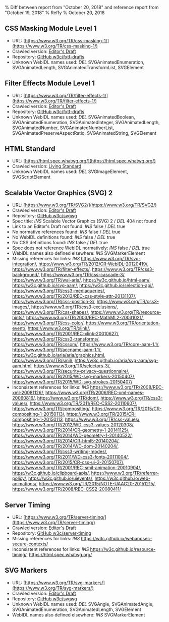 % Diff between report from "October 20, 2018" and reference report from "October 19, 2018"
% Reffy
% October 20, 2018

## CSS Masking Module Level 1

- URL: [https://www.w3.org/TR/css-masking-1/](https://www.w3.org/TR/css-masking-1/)
- Crawled version: [Editor's Draft](https://drafts.fxtf.org/css-masking-1/)
- Repository: [GitHub w3c/fxtf-drafts](https://github.com/w3c/fxtf-drafts)
- Unknown WebIDL names used: *DEL* SVGAnimatedEnumeration, SVGAnimatedLength, SVGAnimatedTransformList, SVGElement


## Filter Effects Module Level 1

- URL: [https://www.w3.org/TR/filter-effects-1/](https://www.w3.org/TR/filter-effects-1/)
- Crawled version: [Editor's Draft](https://drafts.fxtf.org/filter-effects/)
- Repository: [GitHub w3c/fxtf-drafts](https://github.com/w3c/fxtf-drafts)
- Unknown WebIDL names used: *DEL* SVGAnimatedBoolean, SVGAnimatedEnumeration, SVGAnimatedInteger, SVGAnimatedLength, SVGAnimatedNumber, SVGAnimatedNumberList, SVGAnimatedPreserveAspectRatio, SVGAnimatedString, SVGElement


## HTML Standard

- URL: [https://html.spec.whatwg.org/](https://html.spec.whatwg.org/)
- Crawled version: [Living Standard](https://html.spec.whatwg.org/)
- Unknown WebIDL names used: *DEL* SVGImageElement, SVGScriptElement


## Scalable Vector Graphics (SVG) 2

- URL: [https://www.w3.org/TR/SVG2/](https://www.w3.org/TR/SVG2/)
- Crawled version: [Editor's Draft](https://svgwg.org/svg2-draft/)
- Repository: [GitHub w3c/svgwg](https://github.com/w3c/svgwg)
- Spec title: *INS* Scalable Vector Graphics (SVG) 2 / *DEL* 404 not found
- Link to an Editor's Draft not found: *INS* false / *DEL* true
- No normative references found: *INS* false / *DEL* true
- No WebIDL definitions found: *INS* false / *DEL* true
- No CSS definitions found: *INS* false / *DEL* true
- Spec does not reference WebIDL normatively: *INS* false / *DEL* true
- WebIDL names also defined elsewhere: *INS* SVGMarkerElement
- Missing references for links: *INS* https://www.w3.org/TR/svg-integration/, https://www.w3.org/TR/2012/CR-WebIDL-20120419/, https://www.w3.org/TR/filter-effects/, https://www.w3.org/TR/css3-background/, https://www.w3.org/TR/css-cascade-3/, https://www.w3.org/TR/wai-aria/, https://w3c.github.io/html-aam/, https://w3c.github.io/svg-aam/, https://w3c.github.io/selection-api/, https://www.w3.org/TR/css3-mediaqueries/, https://www.w3.org/TR/2013/REC-css-style-attr-20131107/, https://www.w3.org/TR/css-position-3/, https://www.w3.org/TR/css3-images/, https://www.w3.org/TR/css3-exclusions/, https://www.w3.org/TR/css-shapes/, https://www.w3.org/TR/resource-hints/, https://www.w3.org/TR/2003/REC-MathML2-20031021/, https://www.w3.org/TR/css-color/, https://www.w3.org/TR/orientation-event/, https://www.w3.org/TR/xlink/, https://www.w3.org/TR/2001/REC-xlink-20010627/, https://www.w3.org/TR/css3-transforms/, https://www.w3.org/TR/cssom/, https://www.w3.org/TR/core-aam-1.1/, https://www.w3.org/TR/accname-aam-1.1/, https://w3c.github.io/aria/aria/graphics.html, https://www.w3.org/TR/smil/, https://w3c.github.io/aria/svg-aam/svg-aam.html, https://www.w3.org/TR/selectors-3/, https://www.w3.org/TR/security-privacy-questionnaire/, https://www.w3.org/TR/2015/WD-svg-markers-20150407/, https://www.w3.org/TR/2015/WD-svg-strokes-20150407/
- Inconsistent references for links: *INS* https://www.w3.org/TR/2008/REC-xml-20081126/, https://www.w3.org/TR/2006/REC-xml-names-20060816/, https://www.w3.org/TR/dom/, https://www.w3.org/TR/css3-values/, https://www.w3.org/TR/2011/REC-CSS2-20110607/, https://www.w3.org/TR/compositing/, https://www.w3.org/TR/2015/CR-compositing-1-20150113/, https://www.w3.org/TR/2015/CR-compositing-1-20150113, https://www.w3.org/TR/css-values/, https://www.w3.org/TR/2012/WD-css3-values-20120308/, https://www.w3.org/TR/2014/CR-geometry-1-20141125/, https://www.w3.org/TR/2014/WD-geometry-1-20140522/, https://www.w3.org/TR/2014/CR-html5-20140204/, https://www.w3.org/TR/2014/WD-dom-20140204/, https://www.w3.org/TR/css3-writing-modes/, https://www.w3.org/TR/2011/WD-css3-fonts-20111004/, https://www.w3.org/TR/2015/CR-css-ui-3-20150707/, https://www.w3.org/TR/2001/REC-smil-animation-20010904/, https://w3c.github.io/clipboard-apis/, https://www.w3.org/TR/referrer-policy/, https://w3c.github.io/uievents/, https://w3c.github.io/web-animations/, https://www.w3.org/TR/2015/NOTE-UAAG20-20151215/, https://www.w3.org/TR/2008/REC-CSS2-20080411/


## Server Timing

- URL: [https://www.w3.org/TR/server-timing/](https://www.w3.org/TR/server-timing/)
- Crawled version: [Editor's Draft](https://w3c.github.io/server-timing/)
- Repository: [GitHub w3c/server-timing](https://github.com/w3c/server-timing)
- Missing references for links: *INS* https://w3c.github.io/webappsec-secure-contexts/
- Inconsistent references for links: *INS* https://w3c.github.io/resource-timing/, https://html.spec.whatwg.org/


## SVG Markers

- URL: [https://www.w3.org/TR/svg-markers/](https://www.w3.org/TR/svg-markers/)
- Crawled version: [Editor's Draft](https://svgwg.org/specs/markers/)
- Repository: [GitHub w3c/svgwg](https://github.com/w3c/svgwg)
- Unknown WebIDL names used: *DEL* SVGAngle, SVGAnimatedAngle, SVGAnimatedEnumeration, SVGAnimatedLength, SVGElement
- WebIDL names also defined elsewhere: *INS* SVGMarkerElement


